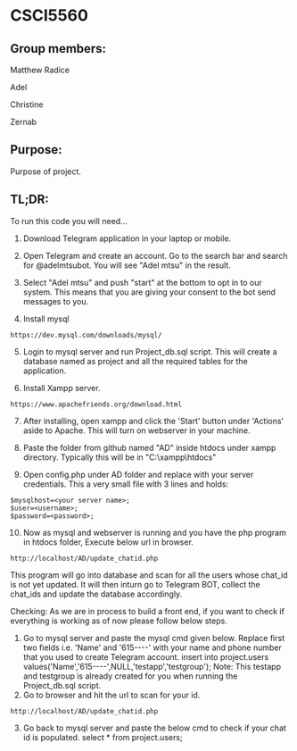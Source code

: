# CSCI5560

## Group members:

Matthew Radice

Adel

Christine

Zernab

## Purpose:

Purpose of project.

## TL;DR:

To run this code you will need...

1. Download Telegram application in your laptop or mobile.

2. Open Telegram and create an account. Go to the search bar and search for @adelmtsubot. You will see "Adel mtsu" in the result.

3. Select "Adel mtsu" and push "start" at the bottom to opt in to our system. This means that you are giving your consent to the bot send messages to you.

4. Install mysql
```
https://dev.mysql.com/downloads/mysql/
```

5. Login to mysql server and run Project_db.sql script.
This will create a database named as project and all the required tables for the application.

6. Install Xampp server.
```
https://www.apachefriends.org/download.html
```

7. After installing, open xampp and click the 'Start' button under 'Actions' aside to Apache. This will turn on webserver in your machine.

8. Paste the folder from github named "AD" inside htdocs under xampp directory. Typically this will be in "C:\xampp\htdocs"

9. Open config.php under AD folder and replace with your server credentials. This a very small file with 3 lines and holds:
```
$mysqlhost=<your server name>;
$user=<username>;
$password=<password>;
```

10. Now as mysql and webserver is running and you have the php program in htdocs folder, Execute below url in browser.
```
http://localhost/AD/update_chatid.php
```

This program will go into database and scan for all the users whose chat_id is not yet updated. It will then inturn
go to Telegram BOT, collect the chat_ids and update the database accordingly.


Checking:
As we are in process to build a front end, if you want to check if everything is working as of now please follow below steps.
1. Go to mysql server and paste the mysql cmd given below. Replace first two fields i.e. 'Name' and '615----' with your name and phone number that you used to create Telegram account.
insert into project.users values('Name','615----',NULL,'testapp','testgroup');
Note: This testapp and testgroup is already created for you when running the Project_db.sql script.
2. Go to browser and hit the url to scan for your id.
```
http://localhost/AD/update_chatid.php
```

3. Go back to mysql server and paste the below cmd to check if your chat id is populated.
select * from project.users;
